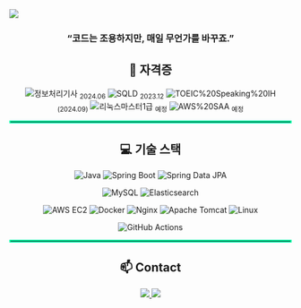 <!-- 상단 헤더 -->
<img src="https://capsule-render.vercel.app/api?type=waving&color=auto&height=280&section=header&text=Hi!%20%F0%9F%91%8B%20I%20am%20Seunghyun!&fontSize=67" />

<!-- 소개글 -->
<div align="center">
<h3><strong>“코드는 조용하지만, 매일 무언가를 바꾸죠.”</strong></h3>
</div>

<!-- 자격증 -->
<div align="center">

## 📜 자격증
![정보처리기사](https://img.shields.io/badge/정보처리기사-0056D2?style=for-the-badge&logoColor=white) <sub>2024.06</sub>
![SQLD](https://img.shields.io/badge/SQLD-336791?style=for-the-badge&logo=postgresql&logoColor=white) <sub>2023.12</sub>
![TOEIC%20Speaking%20IH](https://img.shields.io/badge/TOEIC%20Speaking-IH-1F8ACB?style=for-the-badge&logo=testinglibrary&logoColor=white) <sub>(2024.09)</sub>
![리눅스마스터1급](https://img.shields.io/badge/리눅스마스터1급-FF9900?style=for-the-badge&logoColor=white) <sub>예정</sub>
![AWS%20SAA](https://img.shields.io/badge/AWS%20SAA-FF9900?style=for-the-badge&logo=amazonaws&logoColor=white) <sub>예정</sub>

</div>

<hr style="border: 2px solid #00FFA8;"/>

<!-- 기술 스택 -->
<div align="center">

## 💻 기술 스택
![Java](https://img.shields.io/badge/Java-007396?style=for-the-badge&logo=openjdk&logoColor=white)
![Spring Boot](https://img.shields.io/badge/Spring%20Boot-6DB33F?style=for-the-badge&logo=springboot&logoColor=white)
![Spring Data JPA](https://img.shields.io/badge/Spring%20Data%20JPA-59666C?style=for-the-badge&logo=hibernate&logoColor=white)

![MySQL](https://img.shields.io/badge/MySQL-4479A1?style=for-the-badge&logo=mysql&logoColor=white)
![Elasticsearch](https://img.shields.io/badge/Elasticsearch-005571?style=for-the-badge&logo=elasticsearch&logoColor=white)

![AWS EC2](https://img.shields.io/badge/AWS%20EC2-FF9900?style=for-the-badge&logo=amazonec2&logoColor=white)
![Docker](https://img.shields.io/badge/Docker-2496ED?style=for-the-badge&logo=docker&logoColor=white)
![Nginx](https://img.shields.io/badge/Nginx-009639?style=for-the-badge&logo=nginx&logoColor=white)
![Apache Tomcat](https://img.shields.io/badge/Tomcat-F8DC75?style=for-the-badge&logo=apachetomcat&logoColor=black)
![Linux](https://img.shields.io/badge/Linux-FCC624?style=for-the-badge&logo=linux&logoColor=black)

![GitHub Actions](https://img.shields.io/badge/GitHub%20Actions-2088FF?style=for-the-badge&logo=githubactions&logoColor=white)

</div>

<hr style="border: 2px solid #00FFA8;"/>

<!-- Contact -->
<div align="center">

## 📫 Contact
<a href="mailto:tkdenddl182@gmail.com">
  <img src="https://img.shields.io/badge/Email-tkdenddl182@gmail.com-1E90FF?style=for-the-badge&logo=gmail&logoColor=white" />
</a>
<a href="https://devlog-tmdgus99.tistory.com/">
  <img src="https://img.shields.io/badge/Blog-Tistory-FF6C37?style=for-the-badge&logo=tistory&logoColor=white" />
</a>

</div>

